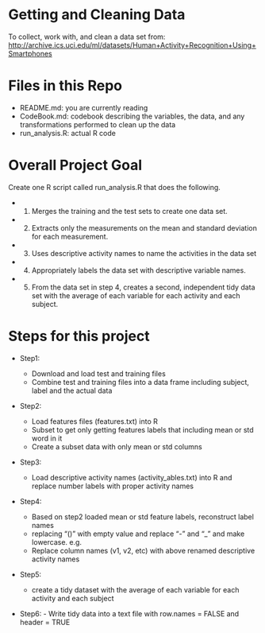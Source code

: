 # Getting and Cleaning Data
To collect, work with, and clean a data set from:
http://archive.ics.uci.edu/ml/datasets/Human+Activity+Recognition+Using+Smartphones 

# Files in this Repo
- README.md: you are currently reading
- CodeBook.md: codebook describing the variables, the data, and any transformations performed to clean up the data
- run_analysis.R: actual R code

# Overall Project Goal
Create one R script called run_analysis.R that does the following. 
- 1. Merges the training and the test sets to create one data set.
- 2. Extracts only the measurements on the mean and standard deviation for each measurement. 
- 3. Uses descriptive activity names to name the activities in the data set
- 4. Appropriately labels the data set with descriptive variable names. 
- 5. From the data set in step 4, creates a second, independent tidy data set with the average of each variable for each activity and each subject.

# Steps for this project
- Step1: 
	- Download and load test and training files
	- Combine test and training files into a data frame including subject, label and the actual data

- Step2: 
	- Load features files (features.txt) into R 
	- Subset to get only getting features labels that including mean or std word in it
	- Create a subset data with only mean or std columns

- Step3: 
	- Load descriptive activity names (activity_ables.txt) into R and replace number labels with proper activity names

- Step4: 
	- Based on step2 loaded mean or std feature labels, reconstruct label names
	- replacing “()” with empty value and replace “-” and “_” and make lowercase. e.g. 
	- Replace column names (v1, v2, etc) with above renamed descriptive activity names
- Step5:
	- create a tidy dataset with the average of each variable for each activity and each subject

- Step6: - Write tidy data into a text file with row.names = FALSE and header = TRUE

